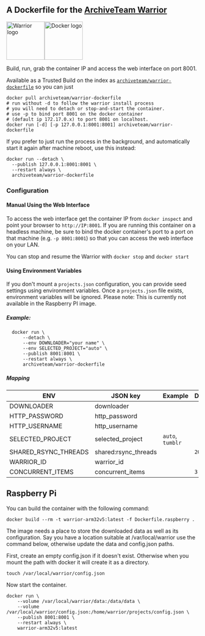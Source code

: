 ## A Dockerfile for the [ArchiveTeam Warrior](https://www.archiveteam.org/index.php?title=ArchiveTeam_Warrior)
<img alt="Warrior logo" src="https://www.archiveteam.org/images/f/f3/Archive_team.png" height="100px"><img alt="Docker logo" src="https://upload.wikimedia.org/wikipedia/commons/7/79/Docker_%28container_engine%29_logo.png" height="100px">

Build, run, grab the container IP and access the web interface on port 8001.

Available as a Trusted Build on the index as [`archiveteam/warrior-dockerfile`](https://index.docker.io/u/archiveteam/warrior-dockerfile/) so you can just

```
docker pull archiveteam/warrior-dockerfile
# run without -d to follow the warrior install process
# you will need to detach or stop-and-start the container.
# use -p to bind port 8001 on the docker container
# (default ip 172.17.0.x) to port 8001 on localhost.
docker run [-d] [-p 127.0.0.1:8001:8001] archiveteam/warrior-dockerfile
```

If you prefer to just run the process in the background, and automatically start it again after machine reboot, use this instead:

``` shell-interaction
docker run --detach \
  --publish 127.0.0.1:8001:8001 \
  --restart always \
  archiveteam/warrior-dockerfile
```


### Configuration


#### Manual Using the Web Interface
To access the web interface get the container IP from `docker inspect` and point your browser to `http://IP:8001`. If you are running this container on a headless machine, be sure to bind the docker container's port to a port on that machine (e.g. `-p 8001:8001`) so that you can access the web interface on your LAN.

You can stop and resume the Warrior with `docker stop` and `docker start`


#### Using Environment Variables

If you don't mount a `projects.json` configuration, you can provide seed settings using
environment variables. Once a `projects.json` file exists, environment variables
will be ignored. Please note: This is currently not available in the Raspberry PI image.

##### Example:

```shell
  docker run \
      --detach \
      --env DOWNLOADER="your name" \
      --env SELECTED_PROJECT="auto" \
      --publish 8001:8001 \
      --restart always \
      archiveteam/warrior-dockerfile
```

##### Mapping

| ENV                  | JSON key             | Example           | Default |
|----------------------|----------------------|-------------------|---------|
| DOWNLOADER           | downloader           |                   |         |
| HTTP_PASSWORD        | http_password        |                   |         |
| HTTP_USERNAME        | http_username        |                   |         |
| SELECTED_PROJECT     | selected_project     | `auto`, `tumblr`  |         |
| SHARED_RSYNC_THREADS | shared:rsync_threads |                   | `20`    |
| WARRIOR_ID           | warrior_id           |                   |         |
| CONCURRENT_ITEMS     | concurrent_items     |                   | `3`     |

## Raspberry Pi
You can build the container with the following command:
``` shell-interaction
docker build --rm -t warrior-arm32v5:latest -f Dockerfile.raspberry .
```

The image needs a place to store the downloaded data as well as its
configuration.  Say you have a location suitable at /var/local/warrior
use the command below, otherwise update the data and config.json paths.

First, create an empty config.json if it doesn't exist.  Otherwise when you
mount the path with docker it will create it as a directory.
``` shell-interaction
touch /var/local/warrior/config.json
```

Now start the container.
``` shell-interaction
docker run \
	--volume /var/local/warrior/data:/data/data \
	--volume /var/local/warrior/config.json:/home/warrior/projects/config.json \
	--publish 8001:8001 \
	--restart always \
	warrior-arm32v5:latest
```
